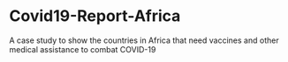 # Covid19-Report-Africa
A case study to show the countries in Africa that need vaccines and other medical assistance to combat COVID-19
